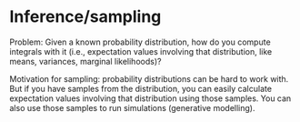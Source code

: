 # Inference/sampling

Problem: Given a known probability distribution, how do you compute integrals with it (i.e., expectation values involving that distribution, like means, variances, marginal likelihoods)?

Motivation for sampling: probability distributions can be hard to work with. But if you have samples from the distribution, you can easily calculate expectation values involving that distribution using those samples. You can also use those samples to run simulations (generative modelling).
